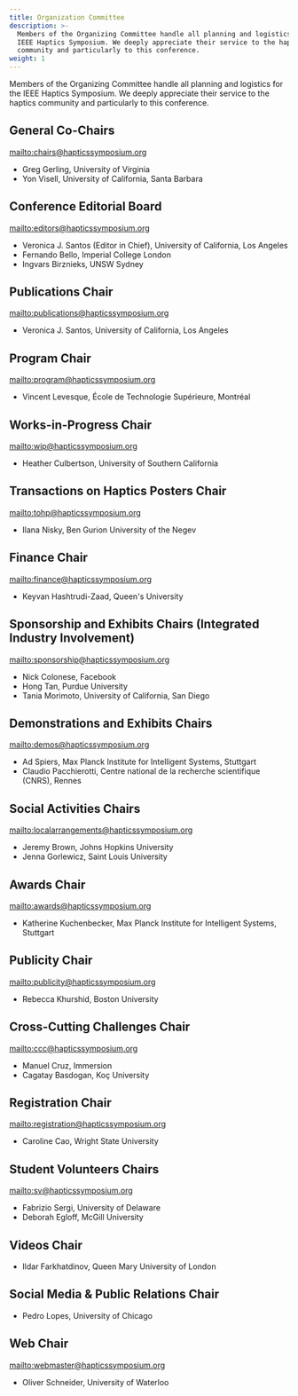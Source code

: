 ```yaml
---
title: Organization Committee
description: >-
  Members of the Organizing Committee handle all planning and logistics for the
  IEEE Haptics Symposium. We deeply appreciate their service to the haptics
  community and particularly to this conference.
weight: 1
---
```

Members of the Organizing Committee handle all planning and logistics for the IEEE Haptics Symposium. We deeply appreciate their service to the haptics community and particularly to this conference.  

## General Co-Chairs

<mailto:chairs@hapticssymposium.org>

* Greg Gerling, University of Virginia
* Yon Visell, University of California, Santa Barbara

## Conference Editorial Board

<mailto:editors@hapticssymposium.org>

* Veronica J. Santos (Editor in Chief), University of California, Los Angeles
* Fernando Bello, Imperial College London
* Ingvars Birznieks, UNSW Sydney

## Publications Chair

<mailto:publications@hapticssymposium.org>

* Veronica J. Santos, University of California, Los Angeles

## Program Chair

<mailto:program@hapticssymposium.org>

* Vincent Levesque, École de Technologie Supérieure, Montréal

## Works-in-Progress Chair

<mailto:wip@hapticssymposium.org>

* Heather Culbertson, University of Southern California

## Transactions on Haptics Posters Chair

<mailto:tohp@hapticssymposium.org>

* Ilana Nisky, Ben Gurion University of the Negev

## Finance Chair

<mailto:finance@hapticssymposium.org>

* Keyvan Hashtrudi-Zaad, Queen's University

## Sponsorship and Exhibits Chairs (Integrated Industry Involvement)

<mailto:sponsorship@hapticssymposium.org>

* Nick Colonese, Facebook
* Hong Tan, Purdue University
* Tania Morimoto, University of California, San Diego

## Demonstrations and Exhibits Chairs

<mailto:demos@hapticssymposium.org>

* Ad Spiers, Max Planck Institute for Intelligent Systems, Stuttgart
* Claudio Pacchierotti, Centre national de la recherche scientifique (CNRS), Rennes

## Social Activities Chairs

<mailto:localarrangements@hapticssymposium.org>

* Jeremy Brown, Johns Hopkins University
* Jenna Gorlewicz, Saint Louis University

## Awards Chair

<mailto:awards@hapticssymposium.org>

* Katherine Kuchenbecker, Max Planck Institute for Intelligent Systems, Stuttgart

## Publicity Chair

<mailto:publicity@hapticssymposium.org>

* Rebecca Khurshid, Boston University

## Cross-Cutting Challenges Chair

<mailto:ccc@hapticssymposium.org>

* Manuel Cruz, Immersion
* Cagatay Basdogan, Koç University

## Registration Chair

<mailto:registration@hapticssymposium.org>

* Caroline Cao, Wright State University

## Student Volunteers Chairs

<mailto:sv@hapticssymposium.org>

* Fabrizio Sergi, University of Delaware
* Deborah Egloff, McGill University

## Videos Chair

* Ildar Farkhatdinov, Queen Mary University of London

## Social Media & Public Relations Chair

* Pedro Lopes, University of Chicago

## Web Chair

<mailto:webmaster@hapticssymposium.org>

* Oliver Schneider, University of Waterloo
